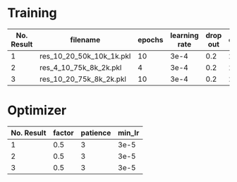 # Training

No. Result |filename | epochs | learning rate | drop out | clip |
|---|---|---|---|---|---|
|  1 | res_10_20_50k_10k_1k.pkl | 10  | 3e-4  | 0.2  | 2  |
|  2 | res_4_10_75k_8k_2k.pkl |4 | 3e-4  | 0.2  | 2  |
|  3 | res_10_20_75k_8k_2k.pkl |10 | 3e-4  | 0.2  | 2  |


# Optimizer

No. Result | factor | patience | min_lr |
|---|---|---|---|
|  1 | 0.5  | 3  | 3e-5  |
|  2 | 0.5  | 3  | 3e-5  |
|  3 | 0.5  | 3  | 3e-5  |
